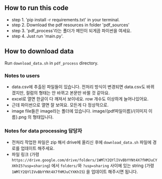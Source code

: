 ## How to run this code
- step 1. 'pip install -r requirements.txt' in your terminal.
- step 2. Download the pdf resources in folder 'pdf_sources'
- step 3. 'pdf_process'라는 폴더가 메인이 되게끔 파이썬을 여세요.
- step 4. Just run 'main.py'.

## How to download data
Run `download_data.sh` in `pdf_process` directory.

### Notes to users
- data.csv에 추출된 파일들이 있습니다. 전처리 방식이 변경되면 data.csv도 바뀌겠지만, 컬럼의 형태는 안 바뀌고 본문만 바뀔 것 같아요.
- excel로 열면 한글이 다 깨져서 보이네요. row 개수도 이상하게 늘어나있어요.
- 근데 파이썬으로 열면 잘 보여요. 모든게 다 정상적으로.
- image file들은 image라는 폴더에 있습니다. image/{pdf파일이름}/{이미지 이름}.png 의 형태입니다.

### Notes for data processing 담당자
- 전처리 작업한 파일은 zip 해서 drive에 올리신 후에 `download_data.sh` 파일에 경로를 업데이트 해주세요.
- 파일 링크 (가령 `https://drive.google.com/drive/folders/1WMlY2QYlIVvBbYYNt4X7fHMJuCYXKhI5?usp=sharing`) 에서 `folders/`와 `?usp=sharing` 사이에 있는 string (가령 `1WMlY2QYlIVvBbYYNt4X7fHMJuCYXKhI5`) 을 업데이트 해주시면 됩니다.
